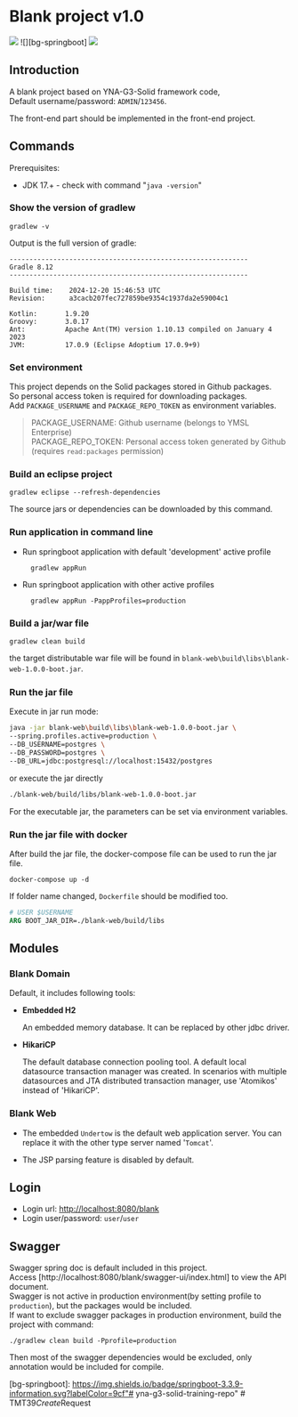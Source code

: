 Blank project v1.0
===
![][bg-jdk] ![][bg-springboot] ![][bg-gradle]

## Introduction
A blank project based on YNA-G3-Solid framework code,  
Default username/password: `ADMIN`/`123456`.  

The front-end part should be implemented in the front-end project.  

## Commands

Prerequisites:

- JDK 17.+ - check with command "`java -version`"

### Show the version of gradlew

```shell 
gradlew -v
```
Output is the full version of gradle:

```text
------------------------------------------------------------
Gradle 8.12
------------------------------------------------------------

Build time:    2024-12-20 15:46:53 UTC
Revision:      a3cacb207fec727859be9354c1937da2e59004c1

Kotlin:       1.9.20
Groovy:       3.0.17
Ant:          Apache Ant(TM) version 1.10.13 compiled on January 4 2023
JVM:          17.0.9 (Eclipse Adoptium 17.0.9+9)
```

### Set environment
This project depends on the Solid packages stored in Github packages.    
So personal access token is required for downloading packages.  
Add ```PACKAGE_USERNAME``` and ```PACKAGE_REPO_TOKEN``` as environment variables.  
> PACKAGE_USERNAME: Github username (belongs to YMSL Enterprise)  
> PACKAGE_REPO_TOKEN: Personal access token generated by Github (requires ```read:packages``` permission)

### Build an eclipse project

```shell
gradlew eclipse --refresh-dependencies
```
The source jars or dependencies can be downloaded by this command.  

### Run application in command line

- Run springboot application with default 'development' active profile

   ```shell
     gradlew appRun
   ```
- Run springboot application with other active profiles

   ```shell
     gradlew appRun -PappProfiles=production
   ```

### Build a jar/war file 

```shell
gradlew clean build
```

the target distributable war file will be found in `blank-web\build\libs\blank-web-1.0.0-boot.jar`.　　

### Run the jar file
Execute in jar run mode:

```bash
java -jar blank-web\build\libs\blank-web-1.0.0-boot.jar \ 
--spring.profiles.active=production \
--DB_USERNAME=postgres \
--DB_PASSWORD=postgres \
--DB_URL=jdbc:postgresql://localhost:15432/postgres
```
or execute the jar directly
``` bash
./blank-web/build/libs/blank-web-1.0.0-boot.jar
```
For the executable jar, the parameters can be set via environment variables.  

### Run the jar file with docker
After build the jar file, the docker-compose file can be used to run the jar file.  
```shell
docker-compose up -d
```
If folder name changed, `Dockerfile` should be modified too.  
``` Dockerfile
# USER $USERNAME
ARG BOOT_JAR_DIR=./blank-web/build/libs
```

## Modules 

### Blank Domain

Default, it includes following tools:

- **Embedded H2**
  
    An embedded memory database. It can be replaced by other jdbc driver.

- **HikariCP**

    The default database connection pooling tool. A default local datasource transaction manager
    was created. 
    In scenarios with multiple datasources and JTA distributed transaction manager, use 'Atomikos' instead of 'HikariCP'.

### Blank Web

- The embedded `Undertow` is the default web application server. You can
replace it with the other type server named '`Tomcat`'. 

- The JSP parsing feature is disabled by default.

## Login  
- Login url: [http://localhost:8080/blank](http://localhost:8080/blank)
- Login user/password: `user`/`user`

## Swagger
Swagger spring doc is default included in this project.  
Access [http://localhost:8080/blank/swagger-ui/index.html] to view the API document.  
Swagger is not active in production environment(by setting profile to `production`), but the packages would be included.  
If want to exclude swagger packages in production environment, build the project with command:  
```shell
./gradlew clean build -Pprofile=production
```
Then most of the swagger dependencies would be excluded, only annotation would be included for compile.  

[bg-jdk]: https://img.shields.io/badge/jdk-17-brightgreen.svg?style=flat&logo=java&color=information&labelColor=important
[bg-gradle]: https://img.shields.io/badge/gradle-8.12-information.svg?labelColor=blue
[bg-springboot]: https://img.shields.io/badge/springboot-3.3.9-information.svg?labelColor=9cf"# yna-g3-solid-training-repo" 
#   T M T 3 9 _ C r e a t e _ R e q u e s t  
 